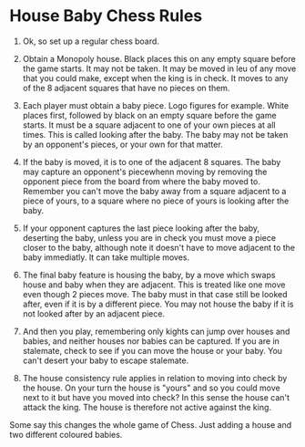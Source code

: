 # House Baby Chess Rules
1. Ok, so set up a regular chess board.

2. Obtain a Monopoly house. Black places this on any empty square before the game starts. It may not be taken.
It may be moved in leu of any move that you could make, except when the king is in check. It moves to any of the 8
adjacent squares that have no pieces on them.

3. Each player must obtain a baby piece. Logo figures for example. White places first, followed by black on an empty
square before the game starts. It must be a square adjacent to one of your own pieces at all times. This is called
looking after the baby. The baby may not be taken by an opponent's pieces, or your own for that matter.

4. If the baby is moved, it is to one of the adjacent 8 squares. The baby may capture an opponent's piecewhenn moving
by removing the opponent piece from the board from where the baby moved to. Remember you can't move the baby away from
a square adjacent to a piece of yours, to a square where no piece of yours is looking after the baby.

5. If your opponent captures the last piece looking after the baby, deserting the baby, unless you are in check you must
move a piece closer to the baby, although note it doesn't have to move adjacent to the baby immediatly. It can take
multiple moves.

6. The final baby feature is housing the baby, by a move which swaps house and baby when they are adjacent. This is treated
like one move even though 2 pieces move. The baby must in that case still be looked after, even if it is by a different piece.
You may not house the baby if it is not looked after by an adjacent piece.

7. And then you play, remembering only kights can jump over houses and babies, and neither houses nor babies can be captured.
If you are in stalemate, check to see if you can move the house or your baby. You can't desert your baby to escape stalemate.

8. The house consistency rule applies in relation to moving into check by the house. On your turn the house is "yours"
and so you could move next to it but have you moved into check? In this sense the house can't attack the king. The house
is therefore not active against the king.

Some say this changes the whole game of Chess. Just adding a house and two different coloured babies.
